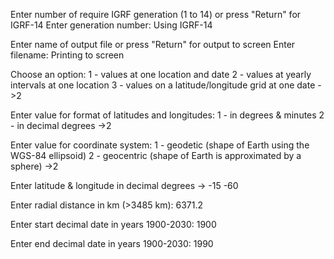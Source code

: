 Enter number of require IGRF generation (1 to 14)
or press "Return" for IGRF-14
Enter generation number: 
Using IGRF-14 

Enter name of output file
or press "Return" for output to screen
Enter filename: 
Printing to screen

Choose an option:
1 - values at one location and date
2 - values at yearly intervals at one location
3 - values on a latitude/longitude grid at one date
->2

Enter value for format of latitudes and longitudes: 
1 - in degrees & minutes
2 - in decimal degrees
->2

Enter value for coordinate system:
1 - geodetic (shape of Earth using the WGS-84 ellipsoid)
2 - geocentric (shape of Earth is approximated by a sphere)
->2

Enter latitude & longitude in decimal degrees
-> -15 -60

Enter radial distance in km (>3485 km): 6371.2

Enter start decimal date in years 1900-2030: 1900

Enter end decimal date in years 1900-2030: 1990
